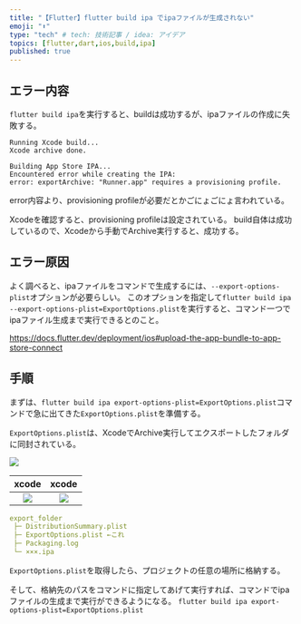 ```yaml
---
title: "【Flutter】flutter build ipa でipaファイルが生成されない"
emoji: "⬆️"
type: "tech" # tech: 技術記事 / idea: アイデア
topics: [flutter,dart,ios,build,ipa]
published: true
---
```


## エラー内容
`flutter build ipa`を実行すると、buildは成功するが、ipaファイルの作成に失敗する。
```
Running Xcode build...
Xcode archive done.

Building App Store IPA...
Encountered error while creating the IPA:
error: exportArchive: "Runner.app" requires a provisioning profile.
```

error内容より、provisioning profileが必要だとかごにょごにょ言われている。

Xcodeを確認すると、provisioning profileは設定されている。
build自体は成功しているので、Xcodeから手動でArchive実行すると、成功する。

## エラー原因
よく調べると、ipaファイルをコマンドで生成するには、`--export-options-plist`オプションが必要らしい。
このオプションを指定して`flutter build ipa --export-options-plist=ExportOptions.plist`を実行すると、コマンド一つでipaファイル生成まで実行できるとのこと。

https://docs.flutter.dev/deployment/ios#upload-the-app-bundle-to-app-store-connect


## 手順
まずは、`flutter build ipa export-options-plist=ExportOptions.plist`コマンドで急に出てきた`ExportOptions.plist`を準備する。

`ExportOptions.plist`は、XcodeでArchive実行してエクスポートしたフォルダに同封されている。

![](https://storage.googleapis.com/zenn-user-upload/6b56ef4caba2-20230930.png)

|                                     xcode                                      |                                     xcode                                      |
| :----------------------------------------------------------------------------: | :----------------------------------------------------------------------------: |
| ![](https://storage.googleapis.com/zenn-user-upload/32f600e15fac-20240122.png) | ![](https://storage.googleapis.com/zenn-user-upload/bf528df07b64-20240122.png) |



```yaml
export_folder
 ├─ DistributionSummary.plist
 ├─ ExportOptions.plist ←これ
 ├─ Packaging.log
 └─ ×××.ipa
```

`ExportOptions.plist`を取得したら、プロジェクトの任意の場所に格納する。

そして、格納先のパスをコマンドに指定してあげて実行すれば、コマンドでipaファイルの生成まで実行ができるようになる。
`flutter build ipa export-options-plist=ExportOptions.plist`
